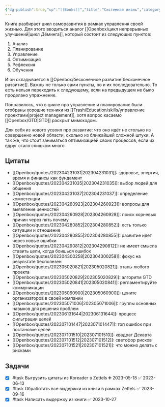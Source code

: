 ```yaml
---
{"dg-publish":true,"up":"[[Books]]","title":"Системная жизнь","category":"book","status":"Completed","tags":["books"],"rating":4,"date":"2023-05-08","modified_at":"2023-10-27T12:29:02+04:00","dg-path":"/books/Системная жизнь.md","permalink":"/books/sistemnaya-zhizn/","dgPassFrontmatter":true}
---
```





Книга разбирает цикл саморазвития в рамках управления своей жизнью. Для этого вводиться аналог [[Openbox/цикл непрерывных улучшений\|цикл Дёминга]], который состоит из следующих пунктов:
1. Анализ
2. Планирование
3. Управление
4. Оптимизация
5. Рефлексия
6. Обучения

И он складывается в [[Openbox/бесконечное развитие\|бесконечное развитие]]. Важны не только сами пункты, но и их последовательно. То есть нельзя переходить к следующему, если на предыдущем не было проделано упражнение.

Понравилось, что в цикле про управление и планирование были отобраны хорошие техники из [[Trash/Education/skills/управление проектами\|project management]], хотя вопрос касаемо [[Openbox/GTD\|GTD]] раскрыт мимоходом.

Для себя из нового усвоил про развитие: что оно идёт не столько из совершенно новой области, сколько из ближайшей сложной штуки. А так же, что стоит заниматься оптимизацией своих процессов, если их вдруг стало слишком много.

## Цитаты

- [[Openbox/quotes/202304231031\|202304231031]]: здоровье, энергия, время и финансы как фундамент
- [[Openbox/quotes/202304231035\|202304231035]]: выбор людей для общения
- [[Openbox/quotes/202304231037\|202304231037]]: определение компетенции
- [[Openbox/quotes/202304260923\|202304260923]]: вопросы для выявление ценностей
- [[Openbox/quotes/202304260928\|202304260928]]: поиск корневых причин через пять почему
- [[Openbox/quotes/202304280852\|202304280852]]: есть только ситуации и отношение
- [[Openbox/quotes/202304280855\|202304280855]]: развитие идёт через новые ошибки
- [[Openbox/quotes/202304290812\|202304290812]]: не имеет смысла ставить цели, когда боишься ошибок
- [[Openbox/quotes/202304300258\|202304300258]]: фокус на результате бесполезен
- [[Openbox/quotes/202305020821\|202305020821]]: этапы любого проекта
- [[Openbox/quotes/202305020829\|202305020829]]: алгоритм GTD
- [[Openbox/quotes/202305020841\|202305020841]]: регламентируйте коммуникации
- [[Openbox/quotes/202305060900\|202305060900]]: цените организаторов в своей компании
- [[Openbox/quotes/202305071006\|202305071006]]: группы основных навыков для решения проблем
- [[Openbox/quotes/202306131644\|202306131644]]: процесс фильтрации целей
- [[Openbox/quotes/202307101447\|202307101447]]: топ ошибок при постановке целей
- [[Openbox/quotes/202307101510\|202307101510]]: квадрат Декарта
- [[Openbox/quotes/202307101512\|202307101512]]: светофор рисков
- [[Openbox/quotes/202307101521\|202307101521]]: что можно делать с рисками


## Задачи

- [x] #task Выгрузить цитаты из Koreader в Zettels ➕ 2023-05-18 ✅ 2023-06-13
- [x] #task Обработать все выдержки из книги в рамках Zettels ✅ 2023-09-16
- [x] #task Написать выдержку из книги ✅ 2023-10-27
